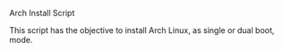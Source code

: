 Arch Install Script


This script has the objective to install Arch Linux, as single or dual boot, mode.
